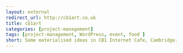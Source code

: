 ```yaml
---
layout: external
redirect_url: http://cb1art.co.uk
title: cb1art
categories: [project-management]
tags: [project-management, WordPress, event, food ]
short: Some materialised ideas in CB1 Internet Cafe, Cambridge.
---
```

